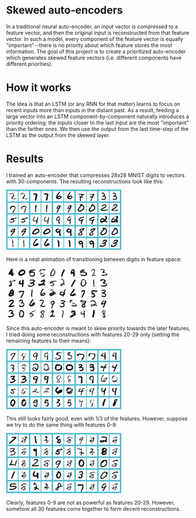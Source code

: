 # Skewed auto-encoders

In a traditional neural auto-encoder, an input vector is compressed to a feature vector, and then the original input is reconstructed from that feature vector. In such a model, every component of the feature vector is equally "important"--there is no priority about which feature stores the most information. The goal of this project is to create a prioritized auto-encoder which generates skewed feature vectors (i.e. different components have different priorities).

# How it works

The idea is that an LSTM (or any RNN for that matter) learns to focus on recent inputs more than inputs in the distant past. As a result, feeding a large vector into an LSTM component-by-component naturally introduces a priority ordering: the inputs closer to the last input are the most "important" than the farther ones. We then use the output from the last time-step of the LSTM as the output from the skewed layer.

# Results

I trained an auto-encoder that compresses 28x28 MNIST digits to vectors with 30-components. The resulting reconstructions look like this:

![MNIST Reconstructions](demo/mnist/reconstruct/output.png)

Here is a neat animation of transitioning between digits in feature space:

![Digit transitions](demo/mnist/transition/output.gif)

Since this auto-encoder is meant to skew priority towards the later features, I tried doing some reconstructions with features 20-29 only (setting the remaining features to their means):

![MNIST Reconstructions 20-29](demo/mnist/reconstruct/output_20-29.png)

This still looks fairly good, even with 1/3 of the features. However, suppose we try to do the same thing with features 0-9:

![MNIST Reconstructions 0-9](demo/mnist/reconstruct/output_0-9.png)

Clearly, features 0-9 are not as powerful as features 20-29. However, somehow all 30 features come together to form decent reconstructions.
